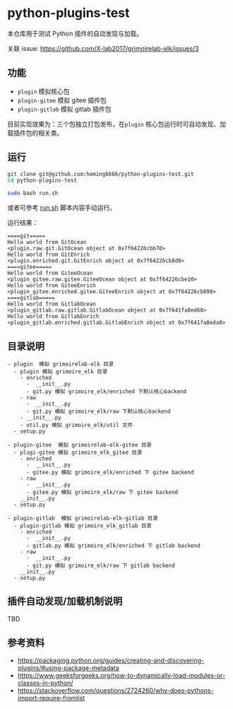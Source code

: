 # python-plugins-test
本仓库用于测试 Python 插件的自动发现与加载。

关联 issue: https://github.com/X-lab2017/grimoirelab-elk/issues/3

## 功能
- `plugin` 模拟核心包
- `plugin-gitee` 模拟 gitee 插件包
- `plugin-gitlab` 模拟 gitlab 插件包

目前实现效果为：三个包独立打包发布，在`plugin` 核心包运行时可自动发现、加载插件包的相关类。

## 运行

```bash
git clone git@github.com:heming6666/python-plugins-test.git
cd python-plugins-test

sudo bash run.sh
```

或者可参考 [run.sh](https://github.com/heming6666/python-plugins-test/blob/master/run.sh) 脚本内容手动运行。


运行结果：
```
====git=====
Hello world from GitOcean
<plugin.raw.git.GitOcean object at 0x7f64226cbb70>
Hello world from GitEnrich
<plugin.enriched.git.GitEnrich object at 0x7f64226cb8d0>
====gitee=====
Hello world from GiteeOcean
<plugin_gitee.raw.gitee.GiteeOcean object at 0x7f64226cbe10>
Hello world from GiteeEnrich
<plugin_gitee.enriched.gitee.GiteeEnrich object at 0x7f64226cb898>
====gitlab=====
Hello world from GitlabOcean
<plugin_gitlab.raw.gitlab.GitlabOcean object at 0x7f641fa8ed68>
Hello world from GitlabEnrich
<plugin_gitlab.enriched.gitlab.GitlabEnrich object at 0x7f641fa8eda0>
```

## 目录说明

```
- plugin  模拟 grimoirelab-elk 目录
  - plugin 模拟 grimoire_elk 目录
    - enriched
      -  __init__.py
      - git.py 模拟 grimoire_elk/enriched 下默认核心backend
    - raw
      -  __init__.py
      - git.py 模拟 grimoire_elk/raw 下默认核心backend
    - __init__.py 
    - util.py 模拟 grimoire_elk/util 文件
  - setup.py  
 ``` 

```
- plugin-gitee  模拟 grimoirelab-elk-gitee 目录
  - plugi-gitee 模拟 grimoire_elk_gitee 目录
    - enriched
      -  __init__.py
      - gitee.py 模拟 grimoire_elk/enriched 下 gitee backend
    - raw
      -  __init__.py
      - gitee.py 模拟 grimoire_elk/raw 下 gitee backend
    __init__.py
  - setup.py  
``` 

```
- plugin-gitlab  模拟 grimoirelab-elk-gitlab 目录
  - plugin-gitlab 模拟 grimoire_elk_gitlab 目录
    - enriched
      -  __init__.py
      - gitlab.py 模拟 grimoire_elk/enriched 下 gitlab backend
    - raw
      -  __init__.py
      - git.py 模拟 grimoire_elk/raw 下 gitlab backend
    __init__.py
  - setup.py  
 ``` 

 ## 插件自动发现/加载机制说明
 TBD

 ## 参考资料
 - https://packaging.python.org/guides/creating-and-discovering-plugins/#using-package-metadata
 - https://www.geeksforgeeks.org/how-to-dynamically-load-modules-or-classes-in-python/
 - https://stackoverflow.com/questions/2724260/why-does-pythons-import-require-fromlist
